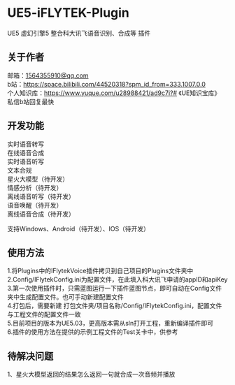 # UE5-iFLYTEK-Plugin
UE5 虚幻引擎5 整合科大讯飞语音识别、合成等 插件

## 关于作者
邮箱：1564355910@qq.com\
b站：https://space.bilibili.com/44520318?spm_id_from=333.1007.0.0 \
个人知识库：https://www.yuque.com/u28988421/ad9c7i?# 《UE知识宝库》\
私信b站回复最快

## 开发功能
实时语音转写\
在线语音合成\
实时语音听写\
文本合规\
星火大模型（待开发）\
情感分析（待开发）\
离线语音听写（待开发）\
语音唤醒（待开发）\
离线语音合成（待开发）

支持Windows、Android（待开发）、IOS（待开发）

## 使用方法
1.将Plugins中的IFlytekVoice插件拷贝到自己项目的Plugins文件夹中\
2.Config/IFlytekConfig.ini为配置文件，在此填入科大讯飞申请的appID和apiKey\
3.第一次使用插件时，只需蓝图运行一下插件蓝图节点，即可自动在Config文件夹中生成配置文件。也可手动新建配置文件\
4.打包后，需要新建 打包文件夹/项目名称/Config/IFlytekConfig.ini，配置文件与工程文件的配置文件一致\
5.目前项目的版本为UE5.03，更高版本需从sln打开工程，重新编译插件即可\
6.插件的使用方法在提供的示例工程文件的Test关卡中，供参考

## 待解决问题
1、星火大模型返回的结果怎么返回一句就合成一次音频并播放

